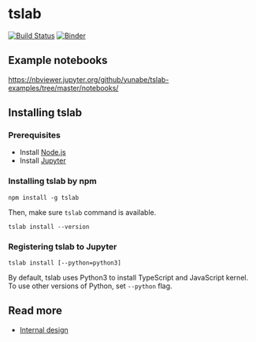 # tslab

[![Build Status](https://travis-ci.org/yunabe/tslab.svg?branch=master)](https://travis-ci.org/yunabe/tslab)
[![Binder](https://mybinder.org/badge_logo.svg)](https://mybinder.org/v2/gh/yunabe/tslab-examples/master?filepath=notebooks%2Fbasics.ipynb)

## Example notebooks

https://nbviewer.jupyter.org/github/yunabe/tslab-examples/tree/master/notebooks/

## Installing tslab

### Prerequisites

- Install [Node.js](https://nodejs.org/)
- Install [Jupyter](https://jupyter.org/install)

### Installing tslab by npm

```shell
npm install -g tslab
```

Then, make sure `tslab` command is available.

```
tslab install --version
```

### Registering tslab to Jupyter

```shell
tslab install [--python=python3]
```

By default, tslab uses Python3 to install TypeScript and JavaScript kernel.
To use other versions of Python, set `--python` flag.

## Read more

- [Internal design](docs/internal.md)
